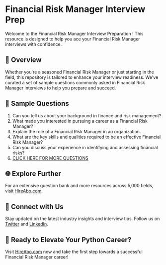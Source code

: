 # Financial Risk Manager Interview Prep

Welcome to the Financial Risk Manager Interview Preparation ! This resource is designed to help you ace your Financial Risk Manager interviews with confidence.

## 🚀 Overview

Whether you're a seasoned Financial Risk Manager or just starting in the field, this repository is tailored to enhance your interview readiness. We've curated a set of sample questions commonly asked in Financial Risk Manager interviews to help you prepare and succeed.

## 📝 Sample Questions

1. Can you tell us about your background in finance and risk management?
2. What made you interested in pursuing a career as a Financial Risk Manager?
3. Explain the role of a Financial Risk Manager in an organization.
4. What are the key skills and qualities required to be an effective Financial Risk Manager?
5. Can you discuss your experience in identifying and assessing financial risks?
6. [CLICK HERE FOR MORE QUESTIONS](https://hireabo.com/job/1_2_45/Financial%20Risk%20Manager)

## 🌐 Explore Further

For an extensive question bank and more resources across 5,000 fields, visit [HireAbo.com](https://www.hireabo.com).

## 📱 Connect with Us

Stay updated on the latest industry insights and interview tips. Follow us on [Twitter](https://twitter.com/hireabo) and [LinkedIn](https://www.linkedin.com/in/hire-abo-3609972a8/).

## 🚀 Ready to Elevate Your Python Career?

Visit [HireAbo.com](https://www.hireabo.com) now and take the first step towards a successful Financial Risk Manager career!